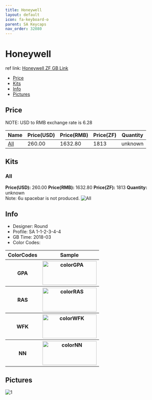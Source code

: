 ```yaml
---
title: Honeywell 
layout: default
icon: fa-keyboard-o
parent: SA Keycaps
nav_order: 32080
---
```


# Honeywell 

ref link: [Honeywell ZF GB Link](http://www.zfrontier.com/m/3536)

* [Price](#price)
* [Kits](#kits)
* [Info](#info)
* [Pictures](#pictures)


## Price  
NOTE: USD to RMB exchange rate is 6.28

| Name          | Price(USD)    |  Price(RMB) |  Price(ZF) | Quantity |
| ------------- | ------------- |  ---------- |  --------- | -------- |
|[All](#all)|260.00|1632.80|1813|unknown|


## Kits
### All
**Price(USD):** 260.00    **Price(RMB):** 1632.80    **Price(ZF):** 1813    **Quantity:** unknown  
Note: 6u spacebar is not produced. 
<img src="{{ 'assets/images/sa-keycaps/honeywell/kits_pics/all.jpg' | relative_url }}" alt="All" class="image featured">


## Info
* Designer: Round
* Profile: SA 1-1-2-3-4-4
* GB Time: 2018-03
* Color Codes: 
<table style="width:100%">
  <tr>
    <th>ColorCodes</th>
    <th>Sample</th>
  </tr>
  <tr>
    <th>GPA</th>
    <th><img src="{{ 'assets/images/sa-keycaps/SP_ColorCodes/abs/SP_Abs_ColorCodes_GPA.png' | relative_url }}" alt="colorGPA" height="75" width="170"></th>
  </tr>
  <tr>
    <th>RAS</th>
    <th><img src="{{ 'assets/images/sa-keycaps/SP_ColorCodes/abs/SP_Abs_ColorCodes_RAS.png' | relative_url }}" alt="colorRAS" height="75" width="170"></th>
  </tr>
  <tr>
    <th>WFK</th>
    <th><img src="{{ 'assets/images/sa-keycaps/SP_ColorCodes/abs/SP_Abs_ColorCodes_WFK.png' | relative_url }}" alt="colorWFK" height="75" width="170"></th>
  </tr>
  <tr>
    <th>NN</th>
    <th><img src="{{ 'assets/images/sa-keycaps/SP_ColorCodes/abs/SP_Abs_ColorCodes_NN.png' | relative_url }}" alt="colorNN" height="75" width="170"></th>
  </tr>
</table>


## Pictures
<img src="{{ 'assets/images/sa-keycaps/honeywell/rendering_pics/1.jpg' | relative_url }}" alt="1" class="image featured">
